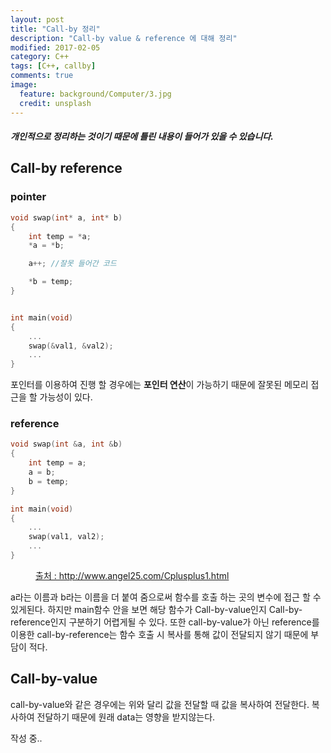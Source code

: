 ```yaml
---
layout: post
title: "Call-by 정리"
description: "Call-by value & reference 에 대해 정리"
modified: 2017-02-05
category: C++
tags: [C++, callby]
comments: true
image:
  feature: background/Computer/3.jpg
  credit: unsplash
---
```


##### 개인적으로 정리하는 것이기 때문에 틀린 내용이 들어가 있을 수 있습니다.

## Call-by reference

### pointer
```cpp
void swap(int* a, int* b)
{
	int temp = *a;
	*a = *b;

	a++; //잘못 들어간 코드

	*b = temp;
}


int main(void)
{
	...
	swap(&val1, &val2);
	...
}
```
포인터를 이용하여 진행 할 경우에는 <strong>포인터 연산</strong>이 가능하기 때문에 잘못된 메모리 접근을 할 가능성이 있다.

### reference
```cpp
void swap(int &a, int &b)
{
	int temp = a;
	a = b;
	b = temp;
}

int main(void)
{
	...
	swap(val1, val2);
	...
}
```
<figure>
    <a href="http://www.angel25.com/ImageFile/CplusplusImage5.gif"><img src="http://www.angel25.com/ImageFile/CplusplusImage5.gif" alt=""></a>
    <figcaption><a href="http://www.angel25.com/Cplusplus1.html">출처 : http://www.angel25.com/Cplusplus1.html</a></figcaption>
</figure>

a라는 이름과 b라는 이름을 더 붙여 줌으로써 함수를 호출 하는 곳의 변수에 접근 할 수 있게된다.
하지만 main함수 안을 보면 해당 함수가 Call-by-value인지 Call-by-reference인지 구분하기 어렵게될 수 있다.
또한 call-by-value가 아닌 reference를 이용한 call-by-reference는 함수 호출 시 복사를 통해 값이 전달되지 않기 때문에 부담이 적다.

## Call-by-value
call-by-value와 같은 경우에는 위와 달리 값을 전달할 때 값을 복사하여 전달한다.
복사하여 전달하기 때문에 원래 data는 영향을 받지않는다.

작성 중..
